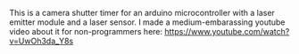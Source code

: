 This is a camera shutter timer for an arduino microcontroller with a laser emitter module and a laser sensor.  I made a medium-embarassing youtube video about it for non-programmers here:  https://www.youtube.com/watch?v=UwOh3da_Y8s

